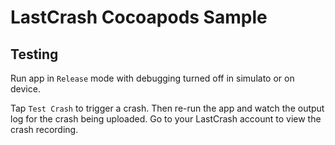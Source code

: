 # LastCrash Cocoapods Sample

## Testing

Run app in `Release` mode with debugging turned off in simulato or on device.

Tap `Test Crash` to trigger a crash.  Then re-run the app and watch the output log for the crash being uploaded.  Go to your LastCrash account to view the crash recording.

